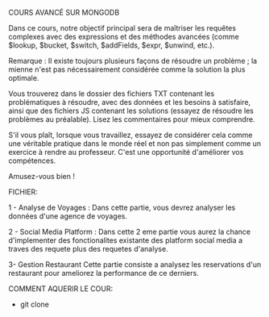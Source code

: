 COURS AVANCÉ SUR MONGODB

Dans ce cours, notre objectif principal sera de maîtriser les requêtes complexes avec des expressions et des méthodes avancées (comme $lookup, $bucket, $switch, $addFields, $expr, $unwind, etc.).

Remarque : Il existe toujours plusieurs façons de résoudre un problème ; la mienne n'est pas nécessairement considérée comme la solution la plus optimale.

Vous trouverez dans le dossier des fichiers TXT contenant les problématiques à résoudre, avec des données et les besoins à satisfaire, ainsi que des fichiers JS contenant les solutions (essayez de résoudre les problèmes au préalable). Lisez les commentaires pour mieux comprendre.

S'il vous plaît, lorsque vous travaillez, essayez de considérer cela comme une véritable pratique dans le monde réel et non pas simplement comme un exercice à rendre au professeur. C'est une opportunité d'améliorer vos compétences.

Amusez-vous bien !

FICHIER:

  1 - Analyse de Voyages :
    Dans cette partie, vous devrez analyser les données d'une agence de voyages.
  
  2 - Social Media Platform :
    Dans cette 2 eme partie vous aurez la chance d'implementer des fonctionalites existante des platform social media a traves des requete plus des requetes d'analyse.
  
  3- Gestion Restaurant
    Cette partie consiste a analysez les reservations d'un restaurant pour ameliorez la performance de ce derniers.

COMMENT AQUERIR LE COUR:

  - git clone 
